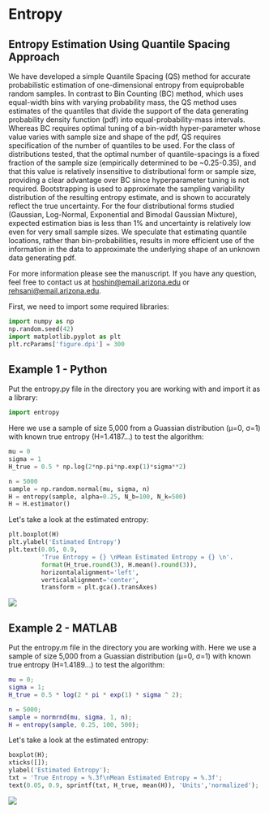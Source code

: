 # Entropy
## Entropy Estimation Using Quantile Spacing Approach

We have developed a simple Quantile Spacing (QS) method for accurate probabilistic estimation of one-dimensional entropy from equiprobable random samples. In contrast to Bin Counting (BC) method, which uses equal-width bins with varying probability mass, the QS method uses estimates of the quantiles that divide the support of the data generating probability density function (pdf) into equal-probability-mass intervals. Whereas BC requires optimal tuning of a bin-width hyper-parameter whose value varies with sample size and shape of the pdf, QS requires specification of the number of quantiles to be used. For the class of distributions tested, that the optimal number of quantile-spacings is a fixed fraction of the sample size (empirically determined to be ~0.25-0.35), and that this value is relatively insensitive to distributional form or sample size, providing a clear advantage over BC since hyperparameter tuning is not required. Bootstrapping is used to approximate the sampling variability distribution of the resulting entropy estimate, and is shown to accurately reflect the true uncertainty. For the four distributional forms studied (Gaussian, Log-Normal, Exponential and Bimodal Gaussian Mixture), expected estimation bias is less than 1% and uncertainty is relatively low even for very small sample sizes. We speculate that estimating quantile locations, rather than bin-probabilities, results in more efficient use of the information in the data to approximate the underlying shape of an unknown data generating pdf.

For more information please see the manuscript. If you have any question, feel free to contact us at hoshin@email.arizona.edu or rehsani@email.arizona.edu.

First, we need to import some required libraries:

```python
import numpy as np
np.random.seed(42)
import matplotlib.pyplot as plt
plt.rcParams['figure.dpi'] = 300
```
## Example 1 - Python

Put the entropy.py file in the directory you are working with and import it as a library:

```python
import entropy
```

Here we use a sample of size 5,000 from a Guassian distribution (μ=0, σ=1) with known true entropy (H=1.4187...) to test the algorithm:

```python
mu = 0
sigma = 1
H_true = 0.5 * np.log(2*np.pi*np.exp(1)*sigma**2)

n = 5000
sample = np.random.normal(mu, sigma, n)
H = entropy(sample, alpha=0.25, N_b=100, N_k=500)
H = H.estimator()
```

Let's take a look at the estimated entropy:

```python
plt.boxplot(H)
plt.ylabel('Estimated Entropy')
plt.text(0.05, 0.9,
         'True Entropy = {} \nMean Estimated Entropy = {} \n'.
         format(H_true.round(3), H.mean().round(3)),
         horizontalalignment='left',
         verticalalignment='center',
         transform = plt.gca().transAxes)
```

![](https://github.com/rehsani/Entropy/blob/master/Example1.png)

## Example 2 - MATLAB

Put the entropy.m file in the directory you are working with.
Here we use a sample of size 5,000 from a Guassian distribution (μ=0, σ=1) with known true entropy (H=1.4189...) to test the algorithm:

```matlab
mu = 0;
sigma = 1;
H_true = 0.5 * log(2 * pi * exp(1) * sigma ^ 2);

n = 5000;
sample = normrnd(mu, sigma, 1, n);
H = entropy(sample, 0.25, 100, 500);
```

Let's take a look at the estimated entropy:

```python
boxplot(H);
xticks([]);
ylabel('Estimated Entropy');
txt = 'True Entropy = %.3f\nMean Estimated Entropy = %.3f';
text(0.05, 0.9, sprintf(txt, H_true, mean(H)), 'Units','normalized');
```

![](https://github.com/rehsani/Entropy/blob/master/Example2.png)
